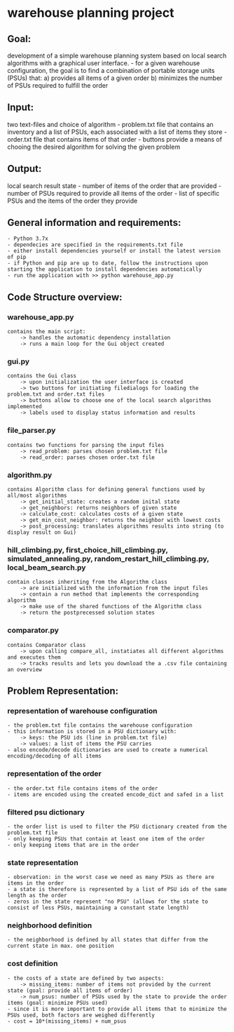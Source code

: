 # warehouse planning project

## Goal: 
development of a simple warehouse planning system based on local search algorithms with a graphical user interface.
    - for a given warehouse configuration, the goal is to find a combination of portable storage units (PSUs) that:
        a) provides all items of a given order
        b) minimizes the number of PSUs required to fulfill the order

## Input: 
two text-files and choice of algorithm
    - problem.txt file that contains an inventory and a list of PSUs, each associated with a list of items they store 
    - order.txt file that contains items of that order
    - buttons provide a means of chooing the desired algorithm for solving the given problem

## Output: 
local search result state
    - number of items of the order that are provided 
    - number of PSUs required to provide all items of the order
    - list of specific PSUs and the items of the order they provide

## General information and requirements: 
    - Python 3.7x
    - dependecies are specified in the requirements.txt file
    - either install dependencies yourself or install the latest version of pip
    - if Python and pip are up to date, follow the instructions upon starting the application to install dependencies automatically
    - run the application with >> python warehouse_app.py

## Code Structure overview:
###     warehouse_app.py 
    contains the main script: 
        -> handles the automatic dependency installation 
        -> runs a main loop for the Gui object created
###     gui.py 
    contains the Gui class
        -> upon initialization the user interface is created
        -> two buttons for initiating filedialogs for loading the problem.txt and order.txt files
        -> buttons allow to choose one of the local search algorithms implemented
        -> labels used to display status information and results
###     file_parser.py 
    contains two functions for parsing the input files
        -> read_problem: parses chosen problem.txt file
        -> read_order: parses chosen order.txt file
###     algorithm.py
    contains Algorithm class for defining general functions used by all/most algorithms
        -> get_initial_state: creates a random inital state
        -> get_neighbors: returns neighbors of given state
        -> calculate_cost: calculates costs of a given state
        -> get_min_cost_neighbor: returns the neighbor with lowest costs
        -> post_processing: translates algorithms results into string (to display result on Gui)
###     hill_climbing.py, first_choice_hill_climbing.py, simulated_annealing.py, random_restart_hill_climbing.py, local_beam_search.py
    contain classes inheriting from the Algorithm class
        -> are initialized with the information from the input files 
        -> contain a run method that implements the corresponding algorithm
        -> make use of the shared functions of the Algorithm class 
        -> return the postprecessed solution states
###     comparator.py
    contains Comparator class
        -> upon calling compare_all, instatiates all different algorithms and executes them
        -> tracks results and lets you download the a .csv file containing an overview

## Problem Representation:
###     representation of warehouse configuration
    - the problem.txt file contains the warehouse configuration
    - this information is stored in a PSU dictionary with:
        -> keys: the PSU ids (line in problem.txt file) 
        -> values: a list of items the PSU carries 
    - also encode/decode dictionaries are used to create a numerical encoding/decoding of all items
###     representation of the order
    - the order.txt file contains items of the order
    - items are encoded using the created encode_dict and safed in a list 
###     filtered psu dictionary
    - the order list is used to filter the PSU dictionary created from the problem.txt file
    - only keeping PSUs that contain at least one item of the order
    - only keeping items that are in the order
###     state representation
    - observation: in the worst case we need as many PSUs as there are items in the order
    - a state is therefore is represented by a list of PSU ids of the same length as the order
    - zeros in the state represent "no PSU" (allows for the state to consist of less PSUs, maintaining a constant state length)
###     neighborhood definition
    - the neighborhood is defined by all states that differ from the current state in max. one position
###     cost definition
    - the costs of a state are defined by two aspects:
        -> missing_items: number of items not provided by the current state (goal: provide all items of order)
        -> num_psus: number of PSUs used by the state to provide the order items (goal: minimize PSUs used)
    - since it is more important to provide all items that to minimize the PSUs used, both factors are weighed differently
    - cost = 10*(missing_items) + num_psus




